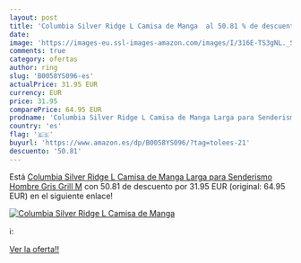 ```yaml
---
layout: post
title: 'Columbia Silver Ridge L Camisa de Manga  al 50.81 % de descuento'
date: 
image: 'https://images-eu.ssl-images-amazon.com/images/I/316E-TS3gNL._SL200_.jpg'
comments: true
category: ofertas
author: ring
slug: 'B0058YS096-es'
actualPrice: 31.95 EUR
currency: EUR
price: 31.95
comparePrice: 64.95 EUR
prodname: 'Columbia Silver Ridge L Camisa de Manga Larga para Senderismo  Hombre  Gris  Grill   M'
country: 'es'
flag: '🇪🇸'
buyurl: 'https://www.amazon.es/dp/B0058YS096/?tag=tolees-21'
descuento: '50.81'
---
```


Está [Columbia Silver Ridge L Camisa de Manga Larga para Senderismo  Hombre  Gris  Grill   M](https://www.amazon.es/dp/B0058YS096/?tag=tolees-21) con 50.81 de descuento por 31.95 EUR (original: 64.95 EUR) en el siguiente enlace!

[![Columbia Silver Ridge L Camisa de Manga ](https://images-eu.ssl-images-amazon.com/images/I/316E-TS3gNL._SL200_.jpg)](https://www.amazon.es/dp/B0058YS096/?tag=tolees-21)

ℹ️:


[Ver la oferta!!](https://www.amazon.es/dp/B0058YS096/?tag=tolees-21)

